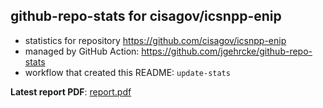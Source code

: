 ## github-repo-stats for cisagov/icsnpp-enip

- statistics for repository https://github.com/cisagov/icsnpp-enip
- managed by GitHub Action: https://github.com/jgehrcke/github-repo-stats
- workflow that created this README: `update-stats`

**Latest report PDF**: [report.pdf](https://github.com/idaholab/repository-statistics/raw/main/cisagov/icsnpp-enip/latest-report/report.pdf)

